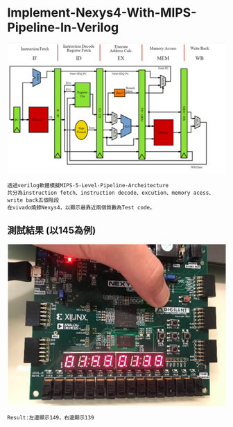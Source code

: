 # Implement-Nexys4-With-MIPS-Pipeline-In-Verilog
![error](https://github.com/JusticeLeee/Implement-Nexys4-With-MIPS-Pipeline-In-Verilog/blob/master/png/MIPS_Architecture_(Pipelined).png)
```
透過verilog軟體模擬MIPS-5-Level-Pipeline-Archeitecture
共分為instruction fetch、instruction decode、excution、memory acess、write back五個階段
在vivado燒錄Nexys4，以顯示最靠近兩個質數為Test code。
```
## 測試結果 (以145為例)
![error](https://github.com/JusticeLeee/Implement-Nexys4-With-MIPS-Pipeline-In-Verilog/blob/master/png/Test_Result.png)
```
Result:左邊顯示149，右邊顯示139
```
